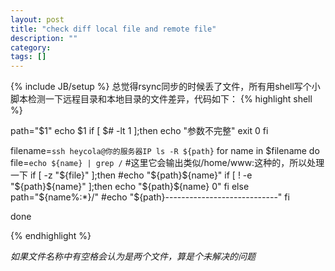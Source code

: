 ```yaml
---
layout: post
title: "check diff local file and remote file"
description: ""
category: 
tags: []
---
```

{% include JB/setup %}
总觉得rsync同步的时候丢了文件，所有用shell写个小脚本检测一下远程目录和本地目录的文件差异，代码如下：
{% highlight shell %}

path="$1"
echo $1
if [ $# -lt 1 ];then
    echo "参数不完整"
    exit 0
fi

filename=`ssh heycola@你的服务器IP ls -R ${path}`
for name in $filename
do
    file=`echo ${name} | grep /`        #这里它会输出类似/home/www:这种的，所以处理一下
    if [ -z "${file}" ];then
        #echo "${path}${name}"
        if [ ! -e "${path}${name}" ];then
            echo "${path}${name} 0"
        fi
    else
        path="${name%:*}/"
        #echo "${path}----------------------------"
    fi
   
done

{% endhighlight %}

*如果文件名称中有空格会认为是两个文件，算是个未解决的问题*

